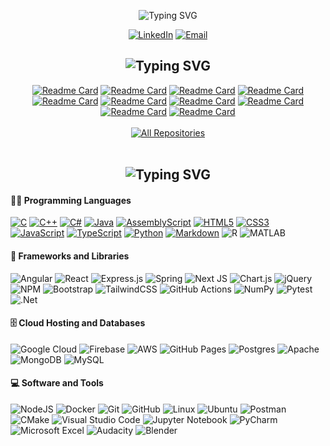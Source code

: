 <p align="center">
  <img src="https://readme-typing-svg.demolab.com?font=Fira+Code&weight=500&size=40&duration=2000&pause=4000&color=137CF7FF&center=true&vCenter=true&random=false&width=435&lines=Daksh+Patel" alt="Typing SVG" />
</p>

<p align="center"> 
  <a href="https://www.linkedin.com/in/daksh-patel-956622290/">
  <img src="https://img.shields.io/badge/linkedin-%230077B5.svg?style=for-the-badge&amp;logo=linkedin&amp;logoColor=white" alt="LinkedIn"></a>

  <a href="mailto:dpa45@sfu.ca">
  <img src="https://custom-icon-badges.demolab.com/badge/Email-D14836?style=for-the-badge&amp;logo=mail&amp;logoColor=white" alt="Email"></a>
</p>

<section> 

  <h2 align="center">
    <img src="https://readme-typing-svg.demolab.com?font=Fira+Code&size=30&duration=2000&pause=6000&color=137CF7FF&center=true&vCenter=true&random=false&width=435&lines=My+Favorite+Projects" alt="Typing SVG" />
  </h2>

  <!-- Repo info cards - https://github.com/anuraghazra/github-readme-stats -->
  <div align="center">  
    <a href="https://github.com/Daksh2060/custom-strlen-utf8"><img src="https://github-readme-stats.vercel.app/api/pin/?username=Daksh2060&amp;repo=custom-strlen-utf8&icon_color=922376&show_icons=false" alt="Readme Card"></a>
    <a href="https://github.com/Daksh2060/multithreaded-network-chat"><img src="https://github-readme-stats.vercel.app/api/pin/?username=Daksh2060&amp;repo=multithreaded-network-chat&icon_color=922376&show_icons=false" alt="Readme Card"></a>
    <a href="https://github.com/Daksh2060/node-pool-linked-list"><img src="https://github-readme-stats.vercel.app/api/pin/?username=Daksh2060&amp;repo=node-pool-linked-list&icon_color=922376&show_icons=false" alt="Readme Card"></a>
    <a href="https://github.com/Daksh2060/custom-malloc-free"><img src="https://github-readme-stats.vercel.app/api/pin/?username=Daksh2060&amp;repo=custom-malloc-free&icon_color=922376&show_icons=false" alt="Readme Card"></a>
    <a href="https://github.com/Daksh2060/avl-tree-text-analyzer"><img src="https://github-readme-stats.vercel.app/api/pin/?username=Daksh2060&amp;repo=avl-tree-text-analyzer&icon_color=922376&show_icons=false" alt="Readme Card"></a>
    <a href="https://github.com/Daksh2060/sorting-algorithm-test-framework"><img src="https://github-readme-stats.vercel.app/api/pin/?username=Daksh2060&amp;repo=sorting-algorithm-test-framework&icon_color=922376&show_icons=false" alt="Readme Card"></a> 
    <a href="https://github.com/Daksh2060/tictactoe-adversarial-opponent"><img src="https://github-readme-stats.vercel.app/api/pin/?username=Daksh2060&amp;repo=tictactoe-adversarial-opponent&icon_color=922376&show_icons=false" alt="Readme Card"></a>
    <a href="https://github.com/Daksh2060/image-identification-machine-learning"><img src="https://github-readme-stats.vercel.app/api/pin/?username=Daksh2060&amp;repo=image-identification-machine-learning&icon_color=922376&show_icons=false" alt="Readme Card"></a>
    <a href="https://github.com/Daksh2060/transit-route-planner"><img src="https://github-readme-stats.vercel.app/api/pin/?username=Daksh2060&amp;repo=transit-route-planner&icon_color=922376&show_icons=false" alt="Readme Card"></a>
    <a href="https://github.com/Daksh2060/address-tracker-app-angular"><img src="https://github-readme-stats.vercel.app/api/pin/?username=Daksh2060&amp;repo=address-tracker-app-angular&icon_color=922376&show_icons=false" alt="Readme Card"></a>
  </div>

  <br>
  <div align="center">
    <a href="https://github.com/Daksh2060?tab=repositories"><img alt="All Repositories" title="All Repositories" src="https://custom-icon-badges.demolab.com/badge/-Click%20Here%20For%20All%20My%20Repos-1F222E?style=for-the-badge&logoColor=white&logo=repo"/></a>
  </div>
</section>

<br>
<section> 
  
  <h2 align="center">
    <img src="https://readme-typing-svg.demolab.com?font=Fira+Code&size=30&duration=2000&pause=5000&color=137CF7FF&center=true&vCenter=true&random=false&width=435&lines=My+Tool+Set" alt="Typing SVG" />
  </h2>

  <!--Icons from: https://github.com/Ileriayo/markdown-badges -->

  <h4>👨‍💻 Programming Languages</h4>

  <p>
    <a href="https://github.com/search?q=user%3ADaksh2060+language%3Ac"><img src="https://img.shields.io/badge/c-%2300599C.svg?style=for-the-badge&amp;logo=c&amp;logoColor=white" alt="C"></a>
    <a href="https://github.com/search?q=user%3ADaksh2060+language%3Acpp"><img src="https://img.shields.io/badge/c++-%2300599C.svg?style=for-the-badge&amp;logo=c%2B%2B&amp;logoColor=white" alt="C++"></a>
    <a href="https://github.com/search?q=user%3ADaksh2060+language%3Ac#"><img src="https://img.shields.io/badge/c%23-%23239120.svg?style=for-the-badge&amp;logo=csharp&amp;logoColor=white" alt="C#"></a>
    <a href="https://github.com/search?q=user%3ADaksh2060+language%3Ajava"><img src="https://img.shields.io/badge/java-%23ED8B00.svg?style=for-the-badge&amp;logo=openjdk&amp;logoColor=white" alt="Java"></a>
    <a href="https://github.com/search?q=user%3ADaksh2060+language%3AAssembly"><img src="https://img.shields.io/badge/assembly%20-%23000000.svg?style=for-the-badge&amp;logo=assemblyscript&amp;logoColor=white" alt="AssemblyScript"></a>
    <a href="https://github.com/search?q=user%3ADaksh2060+language%3Ahtml"><img src="https://img.shields.io/badge/html-%23E34F26.svg?style=for-the-badge&amp;logo=html5&amp;logoColor=white" alt="HTML5"></a>
    <a href="https://github.com/search?q=user%3ADaksh2060+language%3Acss"><img src="https://img.shields.io/badge/css-%231572B6.svg?style=for-the-badge&amp;logo=css3&amp;logoColor=white" alt="CSS3"></a>
    <a href="https://github.com/search?q=user%3ADaksh2060+language%3Ajavascript"><img src="https://img.shields.io/badge/javascript-%23323330.svg?style=for-the-badge&amp;logo=javascript&amp;logoColor=%23F7DF1E" alt="JavaScript"></a>
    <a href="https://github.com/search?q=user%3ADaksh2060+language%3AtypeScript"><img src="https://img.shields.io/badge/typescript-%23007ACC.svg?style=for-the-badge&amp;logo=typescript&amp;logoColor=white" alt="TypeScript"></a>
    <a href="https://github.com/search?q=user%3ADaksh2060+language%3Apython"><img src="https://img.shields.io/badge/python-3670A0?style=for-the-badge&amp;logo=python&amp;logoColor=ffdd54" alt="Python"></a>
    <a href="https://github.com/search?q=user%3ADaksh2060+language%3Amarkdown"><img src="https://img.shields.io/badge/markdown-%23000000.svg?style=for-the-badge&amp;logo=markdown&amp;logoColor=white" alt="Markdown"></a>
    <img src="https://img.shields.io/badge/r-%23276DC3.svg?style=for-the-badge&amp;logo=r&amp;logoColor=white" alt="R"></a>
    <img src="https://img.shields.io/badge/-MATLAB-E10098?style=for-the-badge&amp;logo=graphql&amp;logoColor=white" alt="MATLAB">
  </p>

  <h4>🧰 Frameworks and Libraries</h4>

  <p align =>
    <img src="https://img.shields.io/badge/angular-%23DD0031.svg?style=for-the-badge&amp;logo=angular&amp;logoColor=white" alt="Angular">
    <img src="https://img.shields.io/badge/react-%2320232a.svg?style=for-the-badge&amp;logo=react&amp;logoColor=%2361DAFB" alt="React">
    <img src="https://img.shields.io/badge/express.js-%23404d59.svg?style=for-the-badge&amp;logo=express&amp;logoColor=%2361DAFB" alt="Express.js">
    <img src="https://img.shields.io/badge/spring-%236DB33F.svg?style=for-the-badge&amp;logo=spring&amp;logoColor=white" alt="Spring">
    <img src="https://img.shields.io/badge/Next-black?style=for-the-badge&amp;logo=next.js&amp;logoColor=white" alt="Next JS">
    <img src="https://img.shields.io/badge/chart.js-F5788D.svg?style=for-the-badge&amp;logo=chart.js&amp;logoColor=white" alt="Chart.js">
    <img src="https://img.shields.io/badge/jquery-%230769AD.svg?style=for-the-badge&amp;logo=jquery&amp;logoColor=white" alt="jQuery">
    <img src="https://img.shields.io/badge/NPM-%23CB3837.svg?style=for-the-badge&amp;logo=npm&amp;logoColor=white" alt="NPM">
    <img src="https://img.shields.io/badge/bootstrap-%238511FA.svg?style=for-the-badge&amp;logo=bootstrap&amp;logoColor=white" alt="Bootstrap">
    <img src="https://img.shields.io/badge/tailwind-%2338B2AC.svg?style=for-the-badge&amp;logo=tailwind-css&amp;logoColor=white" alt="TailwindCSS">
    <img src="https://img.shields.io/badge/github%20actions-%232671E5.svg?style=for-the-badge&amp;logo=githubactions&amp;logoColor=white" alt="GitHub Actions">
    <img src="https://img.shields.io/badge/numpy-%23013243.svg?style=for-the-badge&amp;logo=numpy&amp;logoColor=white" alt="NumPy">
    <img alt="Pytest" src="https://img.shields.io/badge/Pytest-0A9EDC.svg?style=for-the-badge&amp;logo=pytest&logoColor=white">
    <img src="https://img.shields.io/badge/.NET-5C2D91?style=for-the-badge&amp;logo=.net&amp;logoColor=white" alt=".Net">
  </p>

  <h4>🗄️ Cloud Hosting and Databases</h4>

  <p>
    <img src="https://img.shields.io/badge/GoogleCloud-%234285F4.svg?style=for-the-badge&amp;logo=google-cloud&amp;logoColor=white" alt="Google Cloud">
    <img src="https://img.shields.io/badge/Firebase-039BE5?style=for-the-badge&amp;logo=Firebase&amp;logoColor=white" alt="Firebase">
    <img src="https://img.shields.io/badge/AWS-%23FF9900.svg?style=for-the-badge&amp;logo=amazon-aws&amp;logoColor=white" alt="AWS">
    <img alt="GitHub Pages" src="https://img.shields.io/badge/GitHub%20Pages-327FC7.svg?style=for-the-badge&amp;logo=github&logoColor=white">
    <img src="https://img.shields.io/badge/postgres-%23316192.svg?style=for-the-badge&amp;logo=postgresql&amp;logoColor=white" alt="Postgres">
    <img src="https://img.shields.io/badge/apache-%23D42029.svg?style=for-the-badge&amp;logo=apache&amp;logoColor=white" alt="Apache">
    <img alt="MongoDB" src ="https://img.shields.io/badge/MongoDB-4ea94b.svg?style=for-the-badge&amp;logo=mongodb&logoColor=white">
    <img alt="MySQL" src="https://img.shields.io/badge/MySQL-00f.svg?style=for-the-badge&amp;logo=mysql&logoColor=white">
  </p>

  <h4>💻 Software and Tools</h4>

  <p>
    <img src="https://img.shields.io/badge/node.js-6DA55F?style=for-the-badge&amp;logo=node.js&amp;logoColor=white" alt="NodeJS">
    <img src="https://img.shields.io/badge/docker-%230db7ed.svg?style=for-the-badge&amp;logo=docker&amp;logoColor=white" alt="Docker">
    <img src="https://img.shields.io/badge/git-%23F05033.svg?style=for-the-badge&amp;logo=git&amp;logoColor=white" alt="Git">
    <img src="https://img.shields.io/badge/github-%23121011.svg?style=for-the-badge&amp;logo=github&amp;logoColor=white" alt="GitHub">
    <img src="https://img.shields.io/badge/Linux-FCC624?style=for-the-badge&amp;logo=linux&amp;logoColor=black" alt="Linux">
    <img src="https://img.shields.io/badge/Ubuntu-E95420?style=for-the-badge&amp;logo=ubuntu&amp;logoColor=white" alt="Ubuntu">
    <img src="https://img.shields.io/badge/Postman-FF6C37?style=for-the-badge&amp;logo=postman&amp;logoColor=white" alt="Postman">
    <img src="https://img.shields.io/badge/CMake-%23008FBA.svg?style=for-the-badge&amp;logo=cmake&amp;logoColor=white" alt="CMake">
    <img src="https://img.shields.io/badge/Visual%20Studio%20Code-0078d7.svg?style=for-the-badge&amp;logo=visual-studio-code&amp;logoColor=white" alt="Visual Studio Code">
    <img src="https://img.shields.io/badge/jupyter-%23FA0F00.svg?style=for-the-badge&amp;logo=jupyter&amp;logoColor=white" alt="Jupyter Notebook">
    <img src="https://img.shields.io/badge/pycharm-143?style=for-the-badge&amp;logo=pycharm&amp;logoColor=black&amp;color=black&amp;labelColor=green" alt="PyCharm">
    <img src="https://img.shields.io/badge/Microsoft_Excel-217346?style=for-the-badge&amp;logo=microsoft-excel&amp;logoColor=white" alt="Microsoft Excel">
    <img src="https://img.shields.io/badge/Audacity-0000CC?style=for-the-badge&amp;logo=audacity&amp;logoColor=white" alt="Audacity">
    <img src="https://img.shields.io/badge/blender-%23F5792A.svg?style=for-the-badge&amp;logo=blender&amp;logoColor=white" alt="Blender">
  </p>

</section>
